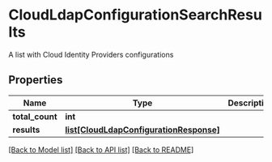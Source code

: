 # CloudLdapConfigurationSearchResults

A list with Cloud Identity Providers configurations
## Properties
Name | Type | Description | Notes
------------ | ------------- | ------------- | -------------
**total_count** | **int** |  | [optional] 
**results** | [**list[CloudLdapConfigurationResponse]**](CloudLdapConfigurationResponse.md) |  | [optional] 

[[Back to Model list]](../README.md#documentation-for-models) [[Back to API list]](../README.md#documentation-for-api-endpoints) [[Back to README]](../README.md)


